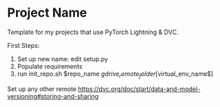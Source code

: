 # Project Name
Template for my projects that use PyTorch Lightning & DVC.

First Steps:
1. Set up new name: edit setup.py
2. Populate requirements
3. run init\_repo.sh $repo_name $gdrive_remote_folder [$virtual_env_name$]

Set up any other remote
https://dvc.org/doc/start/data-and-model-versioning#storing-and-sharing
